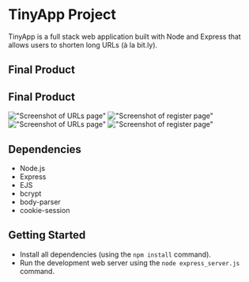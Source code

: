 # TinyApp Project

TinyApp is a full stack web application built with Node and Express that allows users to shorten long URLs (à la bit.ly).

## Final Product

## Final Product

!["Screenshot of URLs page"](https://github.com/tinyapp/master/docs/urls-page.png)
!["Screenshot of register page"](https://github.com/tinyapp/master/docs/register-page.png)
!["Screenshot of URLs page"](https://github.com/tinyapp/master/docs/create-page.png)
!["Screenshot of register page"](https://github.com/tinyapp/master/docs/login-page.png)

## Dependencies

- Node.js
- Express
- EJS
- bcrypt
- body-parser
- cookie-session

## Getting Started

- Install all dependencies (using the `npm install` command).
- Run the development web server using the `node express_server.js` command.
